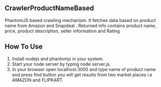 ## CrawlerProductNameBased
PhantomJS based crawling mechanism. It fetches data based on product name from Amazon and Snapdeal . Returned info contains product name, price, product description, seller information and Rating


## How To Use

1. Install nodejs and phantomjs in your system.
2. Start your node server by typing node server.js.
3. In your browser open localhost:3005 and type name of product name and press find button you will get results from two market places i.e AMAZON and FLIPKART.
